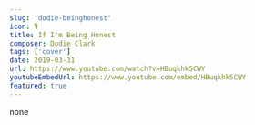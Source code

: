 ```yaml
---
slug: 'dodie-beinghonest'
icon: 🎙
title: If I'm Being Honest
composer: Dodie Clark
tags: ['cover']
date: 2019-03-31
url: https://www.youtube.com/watch?v=HBuqkhk5CWY
youtubeEmbedUrl: https://www.youtube.com/embed/HBuqkhk5CWY
featured: true
---
```


none
